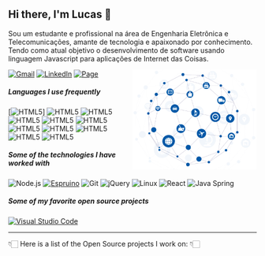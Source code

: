 ## Hi there, I'm Lucas 👋

Sou um estudante e profissional na área de Engenharia Eletrônica e Telecomunicações, amante de tecnologia e apaixonado por conhecimento.
Tendo como atual objetivo o desenvolvimento de software usando linguagem Javascript para aplicações de Internet das Coisas.

<img align='right' src="https://github.com/lucaslui/lucaslui/blob/master/iot11-development.gif" width=50% height=50%>

[![Gmail](https://img.shields.io/badge/-GMAIL-D14836?style=for-the-badge&logo=gmail&logoColor=white)](mailto:lucasluimotta@gmail.com)
[![LinkedIn](https://img.shields.io/badge/-LINKEDIN-0077B5?style=for-the-badge&logo=linkedin&logoColor=white)](https://www.linkedin.com/in/lucas-lui-motta-eng/)
[![Page](https://img.shields.io/badge/-Page-000000?style=for-the-badge&logo=react&logoColor=white)](https://lucaslui.github.io/personal-page/)

##### Languages I use frequently

[![HTML5](https://img.shields.io/badge/-HTML5-E34F26?style=for-the-badge&logo=html5&logoColor=white)]
![HTML5](https://img.shields.io/badge/-CSS3-1572B6?style=flat&logo=css3&logoColor=white) 
![HTML5](https://img.shields.io/badge/-JavaScript-black?style=flat&logo=javascript&logoColor=eed718)
![HTML5](https://img.shields.io/badge/-C%20&%20C++-659ad2?style=flat&logo=c%2B%2B&logoColor=ffffff)
![HTML5](https://img.shields.io/badge/-Java-06305b?style=flat&logo=java&logoColor=white) 
![HTML5](https://img.shields.io/badge/-Matlab-06305b?style=flat&logo=mathworks&logoColor=white) 
![HTML5](https://img.shields.io/badge/-Python%203-black?style=flat&logo=python&logoColor=white) 
![HTML5](https://img.shields.io/badge/-Problem%20Solving-ffa804?style=flat)
![HTML5](https://img.shields.io/badge/-Database%20Management-4d008f?style=flat)
![HTML5](https://img.shields.io/badge/-Machine%20Learning-102230?style=flat)
![HTML5](https://img.shields.io/badge/-Bootstrap-563D7C?style=flat&logo=bootstrap&logoColor=white)

##### Some of the technologies I have worked with

![Node.js](https://img.shields.io/badge/-Node.js-222222?style=flat&logo=node.js&logoColor=339933)
[![Espruino](https://img.shields.io/badge/-Espruino-222222?style=flat&logo=espruino&logoColor=007ACC)](https://www.espruino.com/)
![Git](https://img.shields.io/badge/-Git-222222?style=flat&logo=git&logoColor=F05032)
![jQuery](https://img.shields.io/badge/-jQuery-222222?style=flat&logo=jQuery&logoColor=0769AD)
![Linux](https://img.shields.io/badge/-Linux-222222?style=flat&logo=linux&logoColor=fff)
![React](https://img.shields.io/badge/-React-222222?style=flat&logo=React&logoColor=FFFFFF)
![Java Spring](https://img.shields.io/badge/-Spring-222222?style=flat&logo=spring&logoColor=6DB33F)

##### Some of my favorite open source projects

[![Visual Studio Code](https://img.shields.io/badge/-VSCode-444444?style=flat&logo=visual-studio-code&logoColor=007ACC)](https://github.com/microsoft/vscode)

---

👇🏻 Here is a list of the Open Source projects I work on: 👇🏻
